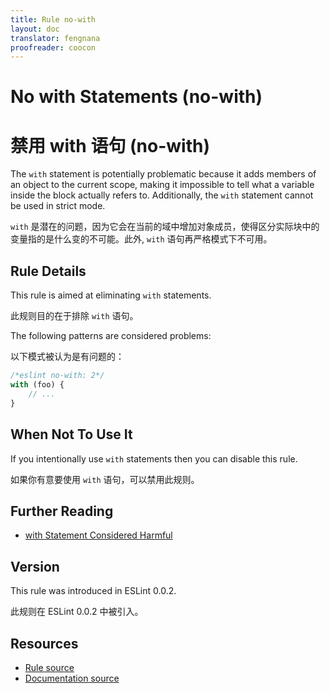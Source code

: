 ```yaml
---
title: Rule no-with
layout: doc
translator: fengnana
proofreader: coocon 
---
```

<!-- Note: No pull requests accepted for this file. See README.md in the root directory for details. -->

# No with Statements (no-with)

# 禁用 with 语句 (no-with)

The `with` statement is potentially problematic because it adds members of an object to the current scope, making it impossible to tell what a variable inside the block actually refers to. Additionally, the `with` statement cannot be used in strict mode.

`with` 是潜在的问题，因为它会在当前的域中增加对象成员，使得区分实际块中的变量指的是什么变的不可能。此外, `with` 语句再严格模式下不可用。

## Rule Details

This rule is aimed at eliminating `with` statements.

此规则目的在于排除 `with` 语句。

The following patterns are considered problems:

以下模式被认为是有问题的：

```js
/*eslint no-with: 2*/
with (foo) {
    // ...
}
```

## When Not To Use It

If you intentionally use `with` statements then you can disable this rule.

如果你有意要使用 `with` 语句，可以禁用此规则。

## Further Reading

* [with Statement Considered Harmful](http://www.yuiblog.com/blog/2006/04/11/with-statement-considered-harmful/)

## Version

This rule was introduced in ESLint 0.0.2.

此规则在 ESLint 0.0.2 中被引入。

## Resources

* [Rule source](https://github.com/eslint/eslint/tree/master/lib/rules/no-with.js)
* [Documentation source](https://github.com/eslint/eslint/tree/master/docs/rules/no-with.md)

